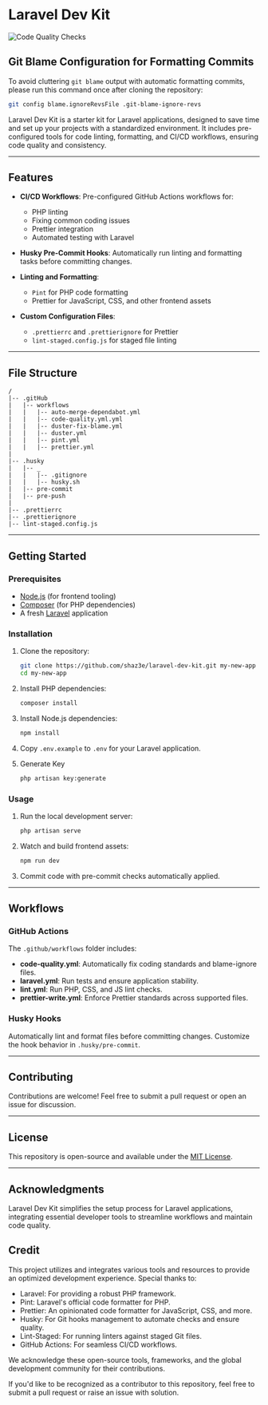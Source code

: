 # Laravel Dev Kit

![Code Quality Checks](https://github.com/Shaz3e/Laravel-Dev-Kit/actions/workflows/code-quality.yml/badge.svg)

## Git Blame Configuration for Formatting Commits

To avoid cluttering `git blame` output with automatic formatting commits, please run this command once after cloning the repository:

```bash
git config blame.ignoreRevsFile .git-blame-ignore-revs
```

Laravel Dev Kit is a starter kit for Laravel applications, designed to save time and set up your projects with a standardized environment. It includes pre-configured tools for code linting, formatting, and CI/CD workflows, ensuring code quality and consistency.

---

## Features

- **CI/CD Workflows**: Pre-configured GitHub Actions workflows for:

    - PHP linting
    - Fixing common coding issues
    - Prettier integration
    - Automated testing with Laravel

- **Husky Pre-Commit Hooks**: Automatically run linting and formatting tasks before committing changes.

- **Linting and Formatting**:

    - `Pint` for PHP code formatting
    - Prettier for JavaScript, CSS, and other frontend assets

- **Custom Configuration Files**:
    - `.prettierrc` and `.prettierignore` for Prettier
    - `lint-staged.config.js` for staged file linting

---

## File Structure

```plaintext
/
|-- .gitHub
|   |-- workflows
|   |   |-- auto-merge-dependabot.yml
|   |   |-- code-quality.yml.yml
|   |   |-- duster-fix-blame.yml
|   |   |-- duster.yml
|   |   |-- pint.yml
|   |   |-- prettier.yml
|
|-- .husky
|   |-- _
|   |   |-- .gitignore
|   |   |-- husky.sh
|   |-- pre-commit
|   |-- pre-push
|
|-- .prettierrc
|-- .prettierignore
|-- lint-staged.config.js
```

---

## Getting Started

### Prerequisites

- [Node.js](https://nodejs.org/) (for frontend tooling)
- [Composer](https://getcomposer.org/) (for PHP dependencies)
- A fresh [Laravel](https://laravel.com) application

### Installation

1. Clone the repository:

    ```bash
    git clone https://github.com/shaz3e/laravel-dev-kit.git my-new-app
    cd my-new-app
    ```

2. Install PHP dependencies:

    ```bash
    composer install
    ```

3. Install Node.js dependencies:

    ```bash
    npm install
    ```

4. Copy `.env.example` to `.env` for your Laravel application.

5. Generate Key
    ```bash
    php artisan key:generate
    ```

### Usage

1. Run the local development server:

    ```bash
    php artisan serve
    ```

2. Watch and build frontend assets:

    ```bash
    npm run dev
    ```

3. Commit code with pre-commit checks automatically applied.

---

## Workflows

### GitHub Actions

The `.github/workflows` folder includes:

- **code-quality.yml**: Automatically fix coding standards and blame-ignore files.
- **laravel.yml**: Run tests and ensure application stability.
- **lint.yml**: Run PHP, CSS, and JS lint checks.
- **prettier-write.yml**: Enforce Prettier standards across supported files.

### Husky Hooks

Automatically lint and format files before committing changes. Customize the hook behavior in `.husky/pre-commit`.

---

## Contributing

Contributions are welcome! Feel free to submit a pull request or open an issue for discussion.

---

## License

This repository is open-source and available under the [MIT License](LICENSE).

---

## Acknowledgments

Laravel Dev Kit simplifies the setup process for Laravel applications, integrating essential developer tools to streamline workflows and maintain code quality.

## Credit

This project utilizes and integrates various tools and resources to provide an optimized development experience. Special thanks to:

- Laravel: For providing a robust PHP framework.
- Pint: Laravel's official code formatter for PHP.
- Prettier: An opinionated code formatter for JavaScript, CSS, and more.
- Husky: For Git hooks management to automate checks and ensure quality.
- Lint-Staged: For running linters against staged Git files.
- GitHub Actions: For seamless CI/CD workflows.

We acknowledge these open-source tools, frameworks, and the global development community for their contributions.

If you'd like to be recognized as a contributor to this repository, feel free to submit a pull request or raise an issue with solution.
